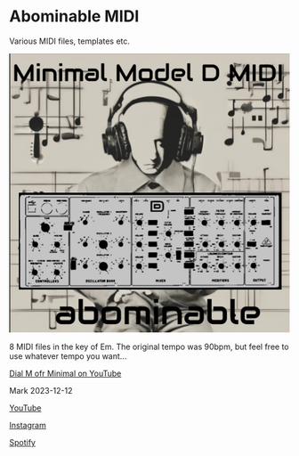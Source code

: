 # Abominable MIDI

Various MIDI files, templates etc. 

![Dial M for Minimal](/images/M%20is%20for%20Minimal%20Model%20D-square.png)

8 MIDI files in the key of Em. The original tempo was 90bpm, but feel free to use whatever tempo you want...

[Dial M ofr Minimal on YouTube](https://youtu.be/_LUtqbreVYo)

Mark 2023-12-12

[YouTube](https://www.youtube.com/c/abominablemusic)

[Instagram](https://www.instagram.com/abominablemusic/)

[Spotify](https://open.spotify.com/artist/7pWLLCW2sC1R6NPrgsPA8R/discography)

